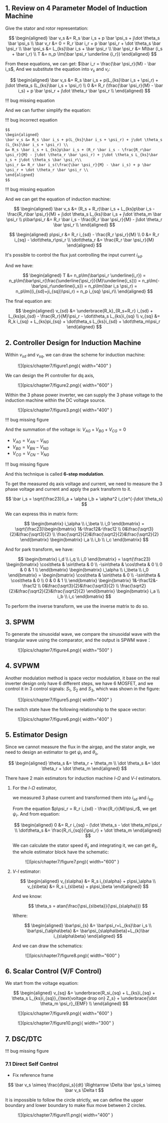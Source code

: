 ## 1. Review on 4 Parameter Model of Induction Machine

Give the stator and rotor representation:

$$
\begin{aligned}
\bar v_s &= R_s \bar i_s + p \bar \psi_s + j\dot \theta_s \bar \psi_s \\
\bar v_r &= 0 = R_r \bar i_r + p \bar \psi_r + \dot \theta_s \bar \psi_r \\
\bar \psi_s &= L_{ks}\bar i_s + \bar \psi_r \\
\bar \psi_r &= M\bar (i_s + \bar i_r) \\
T &= n_p \Im(\bar \psi_r \underline {i_r})
\end{aligned}
$$

From these equations, we can get: $\bar i_r = \frac{\bar \psi_r}{M} - \bar i_s$, And we substitute the equation into $v_s$ and $v_r$:

$$
\begin{aligned}
\bar v_s &= R_s \bar i_s + p(L_{ks}\bar i_s + \psi_r) + j\dot \theta_s (L_{ks}\bar i_s + \psi_r) \\
0 &= R_r (\frac{\bar \psi_r}{M} - \bar i_s) + p \bar \psi_r + j\dot \theta_r \bar \psi_r \\
\end{aligned}
$$

!!! bug
    missing equation

And we can further simplify the equation:

!!! bug 
    incorrect equation

    $$
    \begin{aligned}
    \bar v_s &= R_s \bar i_s + p(L_{ks}\bar i_s + \psi_r) + j\dot \theta_s (L_{ks}\bar i_s + \psi_r) \\
    &= R_s \bar i_s + L_{ks}p\bar i_s + (R_r \bar i_s - \frac{R_r\bar \psi_r}{M} - j\dot \theta_r \bar \psi_r) + j\dot \theta_s L_{ks}\bar i_s + j\dot \theta_s \bar \psi_r\\
    \psi_r &= R_r \bar i_s(\frac{\bar \psi_r}{M} - \bar i_s) + p \bar \psi_r + \dot \theta_r \bar \psi_r \\
    \end{aligned}
    $$

!!! bug 
    missing equation

And we can get the equation of induction machine:

$$
\begin{aligned}
\bar v_s &= (R_s + R_r)\bar i_s + L_{ks}p\bar i_s - \frac{R_r\bar \psi_r}{M} + j\dot \theta_s L_{ks}\bar i_s + j\dot \theta_m \bar \psi_r \\
p\bar\psi_r &= R_r \bar i_s - \frac{R_r \bar \psi_r}{M} - j\dot \theta_r \bar \psi_r \\
\end{aligned}
$$

$$
\begin{aligned}
p\psi_r &= R_r i_{sd} - \frac{R_r \psi_r}{M} \\
0 &= R_r i_{sq} - \dot\theta_r\psi_r \\
\dot\theta_r &= \frac{R_r \bar \psi_r}{M}
\end{aligned}
$$

It's possible to control the flux just controlling the input current $i_{sd}$.

And we have:

$$
\begin{aligned}
T &= n_p\Im(\bar\psi_r \underline{i_r}) = n_p\Im(\bar\psi_r(\frac{\underline{\psi_r}}{M}\underline{i_s})) = n_p\Im(-\bar\psi_r\underline{i_s}) = n_p\Im(\bar i_s \psi_r) = n_p\Im((i_{sd}+ji_{sq})\psi_r) = n_p i_{sq} \psi_r\\
\end{aligned}
$$

The final equation are:

$$
\begin{aligned}
v_{sd} &= \underbrace{R_k}_{R_s+R_r} i_{sd} + L_{ks}pi_{sd} - \frac{R_r}{M}\psi_r - \dot\theta_s L_{ks}i_{sq} \\
v_{sq} &= R_k i_{sq} + L_{ks}pi_{sq} + \dot\theta_s L_{ks}i_{sd} + \dot\theta_m\psi_r
\end{aligned}
$$


## 2. Controller Design for Induction Machine
Within $v_{sd}$ and $v_{sq}$, we can draw the scheme for induction machine:

<figure markdown="span">
    ![](pics/chapter7/figure1.png){ width="400" }
</figure>

We can design the PI controller for dq axis,

<figure markdown="span">
    ![](pics/chapter7/figure2.png){ width="600" }
</figure>

Within the 3 phase power inverter, we can supply the 3 phase voltage to the induction machine within the DC voltage source.

<figure markdown="span">
    ![](pics/chapter7/figure3.png){ width="400" }
</figure>

!!! bug
    missing figure

And the summation of the voltage is: $V_{AG} + V_{BG} + V_{CG} = 0$

* $V_{AG} = V_{AN} - V_{NG}$
* $V_{BG} = V_{BN} - V_{NG}$
* $V_{CG} = V_{CN} - V_{NG}$

!!! bug
    missing figure

And this technique is called __6-step modulation__.

To get the measured dq axis voltage and current, we need to measure the 3 phase voltage and current and apply the park transform to it.

$$
\bar i_s = \sqrt{\frac23}(i_a + \alpha i_b + \alpha^2 i_c)e^{-j\dot \theta_s}
$$

We can express this in matrix form:

$$
\begin{bmatrix}
i_\alpha \\ i_\beta \\ i_0
\end{bmatrix} = \sqrt{\frac23}\begin{bmatrix} 
1&-\frac12&-\frac12 \\
0&\frac{\sqrt3}{2}&\frac{\sqrt3}{2} \\
\frac{\sqrt2}{2}&\frac{\sqrt2}{2}&\frac{\sqrt2}{2}
\end{bmatrix} \begin{bmatrix} 
i_a \\ i_b \\ i_c
\end{bmatrix}
$$

And for park transform, we have:

$$
\begin{bmatrix}
i_d \\ i_q \\ i_0
\end{bmatrix} = \sqrt{\frac23}
\begin{bmatrix} 
\cos\theta & \sin\theta & 0 \\
-\sin\theta & \cos\theta & 0 \\
0 & 0 & 1 \\
\end{bmatrix} 
\begin{bmatrix}
i_\alpha \\ i_\beta \\ i_0
\end{bmatrix} = 
\begin{bmatrix} 
\cos\theta & \sin\theta & 0 \\
-\sin\theta & \cos\theta & 0 \\
0 & 0 & 1 \\
\end{bmatrix} 
\begin{bmatrix} 
1&-\frac12&-\frac12 \\
0&\frac{\sqrt3}{2}&\frac{\sqrt3}{2} \\
\frac{\sqrt2}{2}&\frac{\sqrt2}{2}&\frac{\sqrt2}{2}
\end{bmatrix}
\begin{bmatrix} 
i_a \\ i_b \\ i_c
\end{bmatrix}
$$

To perform the inverse transform, we use the inverse matrix to do so.

## 3. SPWM
To generate the sinusoidal wave, we compare the sinusoidal wave with the triangular wave using the comparator, and the output is SPWM wave：

<figure markdown="span">
    ![](pics/chapter7/figure4.png){ width="500" }
</figure>

## 4. SVPWM
Another modulation method is space vector modulation, it base on the real inverter design only have 6 different steps, we have 6 MOSFET, and we control it in 3 control signals: $S_1$, $S_2$ and $S_3$, which was shown in the figure:

<figure markdown="span">
    ![](pics/chapter7/figure5.png){ width="400" }
</figure>

The switch state have the following relationship to the space vector:

<figure markdown="span">
    ![](pics/chapter7/figure6.png){ width="400" }
</figure>

## 5. Estimator Design

Since we cannot measure the flux in the airgap, and the stator angle, we need to design an estimator to get $\psi_r$ and $\theta_s$,

$$
\begin{aligned}
\theta_s &= \theta_r + \theta_m \\
\dot \theta_s &= \dot \theta_r + \dot \theta_m
\end{aligned}
$$

There have 2 main estimators for induction machine $I$-$\Omega$ and $V$-$I$ estimators.

1. For the $I$-$\Omega$ estimator, 

    we measured 3 phase current and transformed them into $i_{sd}$ and $i_{sq}$. 

    From the equation $p\psi_r = R_r i_{sd} - \frac{R_r}{M}\psi_r$, we get $\psi_r$. And from equation:

    $$
    \begin{aligned}
    0 &= R_r i_{sq} - (\dot \theta_s - \dot \theta_m)\psi_r \\
    \dot\theta_s &= \frac{R_ri_{sq}}{\psi_r} + \dot \theta_m
    \end{aligned}
    $$

    We can calculate the stator speed $\dot \theta_s$ and integrating it, we can get $\theta_s$, the whole estimator block have the schematic:

    <figure markdown="span">
        ![](pics/chapter7/figure7.png){ width="600" }
    </figure>

2. $V$-$I$ estimator:

    $$
    \begin{aligned}
    v_{s\alpha} &= R_s i_{s\alpha} + p\psi_\alpha \\
    v_{s\beta} &= R_s i_{s\beta} + p\psi_\beta
    \end{aligned}
    $$

    And we know: 

    $$
    \theta_s = atan(\frac{\psi_{s\beta}}{\psi_{s\alpha}})
    $$

    Where:

    $$
    \begin{aligned}
    \bar\psi_{s} &= \bar\psi_r+L_{ks}\bar i_s \\
    \bar\psi_{\alpha\beta} &= \bar\psi_{s\alpha\beta}+L_{k}\bar i_{s\alpha\beta}
    \end{aligned}
    $$

    And we can draw the schematics:
    <figure markdown="span">
        ![](pics/chapter7/figure8.png){ width="600" }
    </figure>

## 6. Scalar Control (V/F Control)
We start from the voltage equation:

$$
\begin{aligned}
v_{sq} &= \underbrace{R_si_{sq} + L_{ks}i_{sq} + \theta_s L_{ks}i_{sq}}_{\text{voltage drop on} Z_s} + \underbrace{\dot \theta_m \psi_r}_{EMF} \\
\end{aligned}
$$

<figure markdown="span">
    ![](pics/chapter7/figure9.png){ width="600" }
</figure>

<figure markdown="span">
    ![](pics/chapter7/figure10.png){ width="300" }
</figure>

## 7. DSC/DTC
!!! bug
    missing figure

### 7.1 Direct Self Control

* Fix reference frame

$$
\bar v_s \simeq \frac{d\psi_s}{dt} \Rightarrow \Delta \bar \psi_s \simeq \bar v_s \Delta t
$$

It is impossible to follow the circle strictly, we can define the upper boundary and lower boundary to make flux move between 2 circles.

<figure markdown="span">
    ![](pics/chapter7/figure11.png){ width="400" }
</figure>